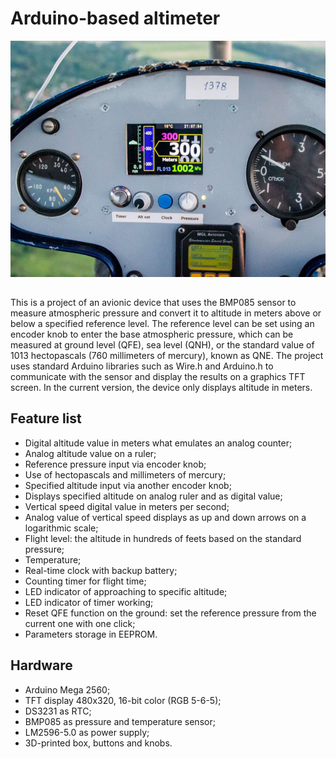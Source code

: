 # Arduino-based altimeter
![Photo](img/photo01.jpg)
##
This is a project of an avionic device that uses the BMP085 sensor to measure atmospheric pressure and convert it to altitude in meters above or below a specified reference level. The reference level can be set using an encoder knob to enter the base atmospheric pressure, which can be measured at ground level (QFE), sea level (QNH), or the standard value of 1013 hectopascals (760 millimeters of mercury), known as QNE. The project uses standard Arduino libraries such as Wire.h and Arduino.h to communicate with the sensor and display the results on a graphics TFT screen. In the current version, the device only displays altitude in meters.
## Feature list
- Digital altitude value in meters what emulates an analog counter;
- Analog altitude value on a ruler;
- Reference pressure input via encoder knob;
- Use of hectopascals and millimeters of mercury;
- Specified altitude input via another encoder knob;
- Displays specified altitude on analog ruler and as digital value;
- Vertical speed digital value in meters per second;
- Analog value of vertical speed displays as up and down arrows on a logarithmic scale;
- Flight level: the altitude in hundreds of feets based on the standard pressure;
- Temperature;
- Real-time clock with backup battery;
- Counting timer for flight time;
- LED indicator of approaching to specific altitude;
- LED indicator of timer working;
- Reset QFE function on the ground: set the reference pressure from the current one with one click;
- Parameters storage in EEPROM.
## Hardware
- Arduino Mega 2560;
- TFT display 480x320, 16-bit color (RGB 5-6-5);
- DS3231 as RTC;
- BMP085 as pressure and temperature sensor;
- LM2596-5.0 as power supply;
- 3D-printed box, buttons and knobs.
